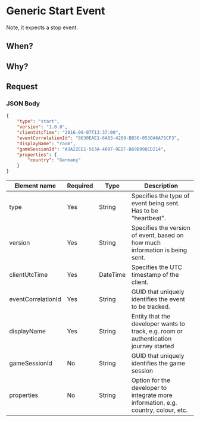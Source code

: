 # Generic Start Event

Note, it expects a stop event.

## When?

## Why?

## Request

### JSON Body
```json
{
    "type": "start",
    "version": "1.0.0",
    "clientUtcTime": "2016-09-07T13:37:00",
    "eventCorrelationId": "8630EAE1-6A83-4208-BB56-0530A6A75CF3",
    "displayName": "room",
    "gameSessionId": "A3A22EE1-563A-4697-9EDF-B69B998CD214",
    "properties": {
        "country": "Germany"
    }
}
```

Element name       | Required | Type   | Description
------------------ | -------- | ------ | -----------
type              | Yes      | String | Specifies the type of event being sent. Has to be "heartbeat".
version            | Yes      | String | Specifies the version of event, based on how much information is being sent.
clientUtcTime      | Yes      | DateTime | Specifies the UTC timestamp of the client.
eventCorrelationId | Yes      | String | GUID that uniquely identifies the event to be tracked.
displayName        | Yes      | String | Entity that the developer wants to track, e.g. room or authentication journey started
gameSessionId      | No       | String | GUID that uniquely identifies the game session
properties         | No       | String | Option for the developer to integrate more information, e.g. country, colour, etc.